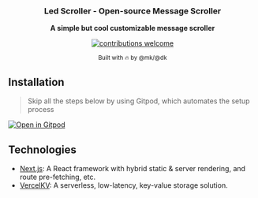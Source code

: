 <div align="center">
  <p>
    <h3>
      <b>
        Led Scroller - Open-source Message Scroller
      </b>
    </h3>
  </p>
  <p>
    <b>
      A simple but cool customizable message scroller
    </b>
  </p>
  <p>

[![contributions welcome](https://img.shields.io/badge/contributions-welcome-brightgreen?logo=github)](/)

  </p>
  <p>
    <sub>
      Built with 🔥 by
      @mk/@dk
    </sub>
  </p>
</div>


## Installation

> Skip all the steps below by using Gitpod, which automates the setup process

[![Open in Gitpod](https://gitpod.io/button/open-in-gitpod.svg)](https://gitpod.io/#https://github.com/mkubdev/led-scroller)

## Technologies

- [Next.js](https://nextjs.org/): A React framework with hybrid static & server rendering, and route pre-fetching, etc.
- [VercelKV](https://vercel.com/docs/storage/vercel-kv): A serverless, low-latency, key-value storage solution.
